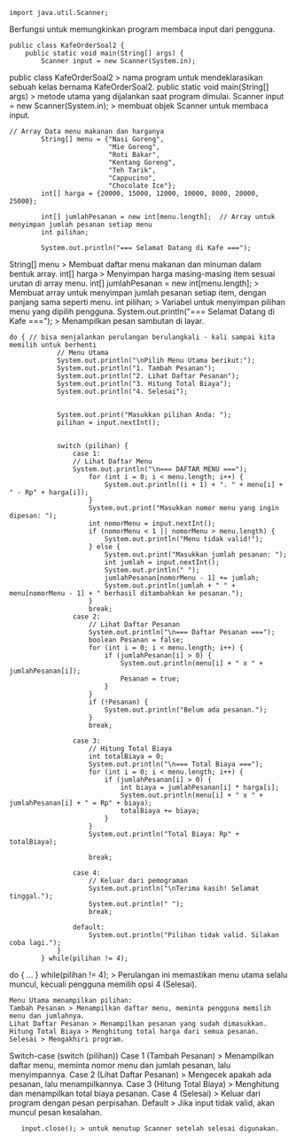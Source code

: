 ```
import java.util.Scanner; 
```
Berfungsi untuk memungkinkan program membaca input dari pengguna.
```
public class KafeOrderSoal2 { 
    public static void main(String[] args) {
        Scanner input = new Scanner(System.in);
```
public class KafeOrderSoal2 > nama program untuk mendeklarasikan sebuah kelas bernama KafeOrderSoal2.
public static void main(String[] args) > metode utama yang dijalankan saat program dimulai.
Scanner input = new Scanner(System.in); > membuat objek Scanner untuk membaca input.
```
// Array Data menu makanan dan harganya
        String[] menu = {"Nasi Goreng", 
                         "Mie Goreng", 
                         "Roti Bakar", 
                         "Kentang Goreng", 
                         "Teh Tarik", 
                         "Cappucino", 
                         "Chocolate Ice"};
        int[] harga = {20000, 15000, 12000, 10000, 8000, 20000, 25000};
        
        int[] jumlahPesanan = new int[menu.length];  // Array untuk menyimpan jumlah pesanan setiap menu
        int pilihan;

        System.out.println("=== Selamat Datang di Kafe ===");
```
String[] menu > Membuat daftar menu makanan dan minuman dalam bentuk array.
int[] harga > Menyimpan harga masing-masing item sesuai urutan di array menu.
int[] jumlahPesanan = new int[menu.length]; > Membuat array untuk menyimpan jumlah pesanan setiap item, dengan panjang sama seperti menu.
int pilihan; > Variabel untuk menyimpan pilihan menu yang dipilih pengguna.
System.out.println("=== Selamat Datang di Kafe ==="); > Menampilkan pesan sambutan di layar.
```
do { // bisa menjalankan perulangan berulangkali - kali sampai kita memilih untuk berhenti
            // Menu Utama
            System.out.println("\nPilih Menu Utama berikut:");
            System.out.println("1. Tambah Pesanan"); 
            System.out.println("2. Lihat Daftar Pesanan");
            System.out.println("3. Hitung Total Biaya");
            System.out.println("4. Selesai");


            System.out.print("Masukkan pilihan Anda: ");
            pilihan = input.nextInt();


            switch (pilihan) {
                case 1:
                // Lihat Daftar Menu
                System.out.println("\n=== DAFTAR MENU ===");
                    for (int i = 0; i < menu.length; i++) {
                        System.out.println((i + 1) + ". " + menu[i] + " - Rp" + harga[i]);
                    }
                    System.out.print("Masukkan nomor menu yang ingin dipesan: ");
                    int nomorMenu = input.nextInt();
                    if (nomorMenu < 1 || nomorMenu > menu.length) {
                        System.out.println("Menu tidak valid!");
                    } else {
                        System.out.print("Masukkan jumlah pesanan: ");
                        int jumlah = input.nextInt();
                        System.out.println(" ");
                        jumlahPesanan[nomorMenu - 1] += jumlah;
                        System.out.println(jumlah + " " + menu[nomorMenu - 1] + " berhasil ditambahkan ke pesanan.");
                    }
                    break;
                case 2:
                    // Lihat Daftar Pesanan
                    System.out.println("\n=== Daftar Pesanan ===");
                    boolean Pesanan = false;
                    for (int i = 0; i < menu.length; i++) {
                        if (jumlahPesanan[i] > 0) {
                            System.out.println(menu[i] + " x " + jumlahPesanan[i]);
                            Pesanan = true;
                        }
                    }
                    if (!Pesanan) {
                        System.out.println("Belum ada pesanan.");
                    }
                    break;

                case 3:
                    // Hitung Total Biaya
                    int totalBiaya = 0;
                    System.out.println("\n=== Total Biaya ===");
                    for (int i = 0; i < menu.length; i++) {
                        if (jumlahPesanan[i] > 0) {
                            int biaya = jumlahPesanan[i] * harga[i];
                            System.out.println(menu[i] + " x " + jumlahPesanan[i] + " = Rp" + biaya);
                            totalBiaya += biaya;
                        }
                    }
                    System.out.println("Total Biaya: Rp" + totalBiaya);

                    break;

                case 4:
                    // Keluar dari pemograman
                    System.out.println("\nTerima kasih! Selamat tinggal.");
                    System.out.println(" ");
                    break;

                default:
                    System.out.println("Pilihan tidak valid. Silakan coba lagi.");
            }
        } while(pilihan != 4);
```
do { ... } while(pilihan != 4); > Perulangan ini memastikan menu utama selalu muncul, kecuali pengguna memilih opsi 4 (Selesai).
```
Menu Utama menampilkan pilihan:
Tambah Pesanan > Menampilkan daftar menu, meminta pengguna memilih menu dan jumlahnya.
Lihat Daftar Pesanan > Menampilkan pesanan yang sudah dimasukkan.
Hitung Total Biaya > Menghitung total harga dari semua pesanan.
Selesai > Mengakhiri program.
```
Switch-case (switch (pilihan))
Case 1 (Tambah Pesanan) > Menampilkan daftar menu, meminta nomor menu dan jumlah pesanan, lalu menyimpannya.
Case 2 (Lihat Daftar Pesanan) > Mengecek apakah ada pesanan, lalu menampilkannya.
Case 3 (Hitung Total Biaya) > Menghitung dan menampilkan total biaya pesanan.
Case 4 (Selesai) > Keluar dari program dengan pesan perpisahan.
Default > Jika input tidak valid, akan muncul pesan kesalahan.
```
   input.close(); > untuk menutup Scanner setelah selesai digunakan.
